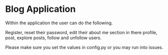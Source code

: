 # Blog Application
 
Within the application the user can do the following.

Register, reset their password, edit their about me section in there profile, post, explore posts, follow and unfollow users.

Please make sure you set the values in config.py or you may run into issues.
